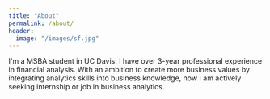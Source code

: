 ```yaml
---
title: "About"
permalink: /about/
header:
  image: "/images/sf.jpg"
---
```


I'm a MSBA student in UC Davis. I have over 3-year professional experience in financial analysis. With an ambition to create more business values by integrating analytics skills into business knowledge, now I am actively seeking internship or job in business analytics.
